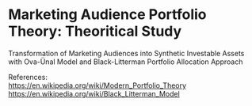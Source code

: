 # Marketing Audience Portfolio Theory: Theoritical Study
Transformation of Marketing Audiences into Synthetic Investable Assets with Ova-Ünal Model and Black-Litterman Portfolio Allocation Approach

References:<br>
<a href="https://en.wikipedia.org/wiki/Modern_portfolio_theory">https://en.wikipedia.org/wiki/Modern_Portfolio_Theory</a><br>
<a href="https://en.wikipedia.org/wiki/Black%E2%80%93Litterman_model">https://en.wikipedia.org/wiki/Black_Litterman_Model</a>
